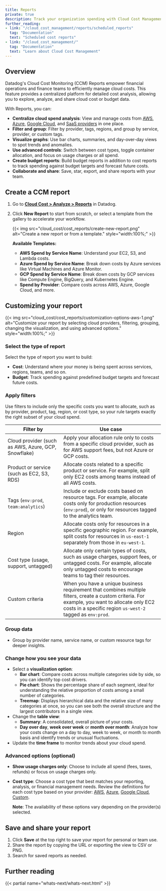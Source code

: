 ```yaml
---
title: Reports
private: true
description: Track your organization spending with Cloud Cost Management Reports.
further_reading:
- link: "/cloud_cost_management/reports/scheduled_reports"
  tag: "Documentation"
  text: "Scheduled cost reports"
- link: "/cloud_cost_management/"
  tag: "Documentation"
  text: "Learn about Cloud Cost Management"
---
```


## Overview

Datadog's Cloud Cost Monitoring (CCM) Reports empower financial operations and finance teams to efficiently manage cloud costs. This feature provides a centralized platform for detailed cost analysis, allowing you to explore, analyze, and share cloud cost or budget data.

With Reports, you can:

- **Centralize cloud spend analysis**: View and manage costs from [AWS][1], [Azure][2], [Google Cloud][3], and [SaaS providers][4] in one place.
- **Filter and group**: Filter by provider, tags, regions, and group by service, provider, or custom tags.
- **Visualize graphs**: Use bar charts, summaries, and day-over-day views to spot trends and anomalies.
- **Use advanced controls**: Switch between cost types, toggle container allocation, and focus on usage charges or all spend.
- **Create budget reports**: Build budget reports in addition to cost reports to track spending against budget targets and forecast future costs.
- **Collaborate and share**: Save, star, export, and share reports with your team.

## Create a CCM report

1. Go to [**Cloud Cost > Analyze > Reports**][5] in Datadog.
1. Click **New Report** to start from scratch, or select a template from the gallery to accelerate your workflow.

   {{< img src="cloud_cost/cost_reports/create-new-report.png" alt="Create a new report or from a template." style="width:100%;" >}}

   **Available Templates:**
   - **AWS Spend by Service Name**: Understand your EC2, S3, and Lambda costs.
   - **Azure Spend by Service Name**: Break down costs by Azure services like Virtual Machines and Azure Monitor.
   - **GCP Spend by Service Name**: Break down costs by GCP services like Compute Engine, BigQuery, and Kubernetes Engine.
   - **Spend by Provider**: Compare costs across AWS, Azure, Google Cloud, and more.

## Customizing your report

{{< img src="cloud_cost/cost_reports/customization-options-aws-1.png" alt="Customize your report by selecting cloud providers, filtering, grouping, changing the visualization, and using advanced options." style="width:100%;" >}}

### Select the type of report

Select the type of report you want to build:

- **Cost**: Understand where your money is being spent across services, regions, teams, and so on.
- **Budget**: Track spending against predefined budget targets and forecast future costs.

### Apply filters

Use filters to include only the specific costs you want to allocate, such as by provider, product, tag, region, or cost type, so your rule targets exactly the right subset of your cloud spend.

| Filter by | Use case |
|--------|----------|
| Cloud provider (such as AWS, Azure, GCP, Snowflake) | Apply your allocation rule only to costs from a specific cloud provider, such as for AWS support fees, but not Azure or GCP costs. |
| Product or service (such as EC2, S3, RDS) | Allocate costs related to a specific product or service. For example, split only EC2 costs among teams instead of all AWS costs. |
| Tags (`env:prod`, `team:analytics`) | Include or exclude costs based on resource tags. For example, allocate costs only for production resources (`env:prod`), or only for resources tagged to the analytics team. |
| Region | Allocate costs only for resources in a specific geographic region. For example, split costs for resources in `us-east-1` separately from those in `eu-west-1`. |
| Cost type (usage, support, untagged) | Allocate only certain types of costs, such as usage charges, support fees, or untagged costs. For example, allocate only untagged costs to encourage teams to tag their resources. |
| Custom criteria | When you have a unique business requirement that combines multiple filters, create a custom criteria. For example, you want to allocate only EC2 costs in a specific region `us-west-2` tagged as `env:prod`. |

### Group data
- Group by provider name, service name, or custom resource tags for deeper insights.

### Change how you see your data
- Select a **visualization option**:
  - **Bar chart**: Compare costs across multiple categories side by side, so you can identify top cost drivers.
  - **Pie chart**: Shows the percentage share of each segment, ideal for understanding the relative proportion of costs among a small number of categories.
  - **Treemap**: Displays hierarchical data and the relative size of many categories at once, so you can see both the overall structure and the largest contributors in a single view.
- Change the **table view**:
  - **Summary**: A consolidated, overall picture of your costs.
  - **Day over day**, **week over week** or **month over month**: Analyze how your costs change on a day to day, week to week, or month to month basis and identify trends or unusual fluctuations.
- Update the **time frame** to monitor trends about your cloud spend.

### Advanced options (optional)

- **Show usage charges only**: Choose to include all spend (fees, taxes, refunds) or focus on usage charges only.
- **Cost type**: Choose a cost type that best matches your reporting, analysis, or financial management needs. Review the definitions for each cost type based on your provider: [AWS][7], [Azure][8], [Google Cloud][9], [Custom][10].

  **Note**: The availability of these options vary depending on the provider(s) selected. 

## Save and share your report

1. Click **Save** at the top right to save your report for personal or team use.
1. Share the report by copying the URL or exporting the view to CSV or PNG.
1. Search for saved reports as needed.

## Further reading

{{< partial name="whats-next/whats-next.html" >}}

[1]: /cloud_cost_management/aws/
[2]: /cloud_cost_management/azure/?tab=billingaccounts
[3]: /cloud_cost_management/google_cloud/
[4]: /cloud_cost_management/saas_costs/
[5]: https://app.datadoghq.com/cost/analyze/reports
[6]: /cloud_cost_management/container_cost_allocation/
[7]: /cloud_cost_management/setup/aws/#cost-types
[8]: /cloud_cost_management/setup/azure/#cost-types
[9]: /cloud_cost_management/setup/google_cloud/#cost-types
[10]: /cloud_cost_management/setup/custom/#cost-metric-types